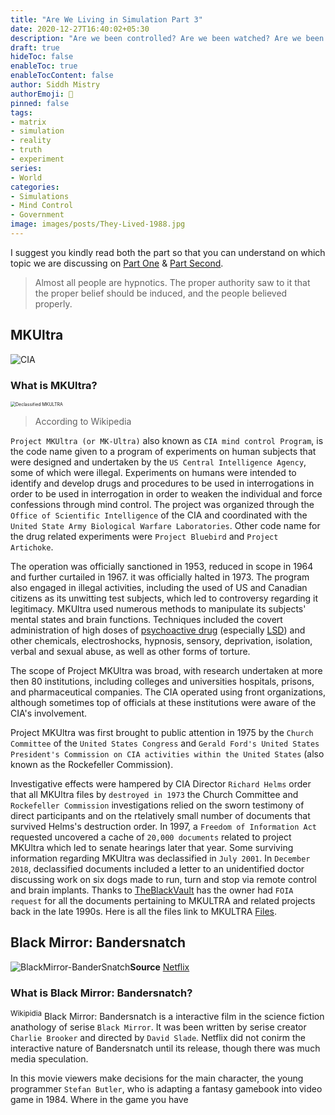 ```yaml
---
title: "Are We Living in Simulation Part 3"
date: 2020-12-27T16:40:02+05:30
description: "Are we been controlled? Are we been watched? Are we been manipulated? Are we been Simulated? Are we Lab Rats for Experiment? Who Are YOU? Who am I? Who are WE?" 
draft: true
hideToc: false
enableToc: true
enableTocContent: false
author: Siddh Mistry
authorEmoji: 🤯
pinned: false
tags:
- matrix
- simulation
- reality
- truth
- experiment 
series:
- World
categories:
- Simulations
- Mind Control
- Government
image: images/posts/They-Lived-1988.jpg
---
```


I suggest you kindly read both the part so that you can understand on which topic we are discussing on [Part One](http://mistrysiddh.tk/posts/are-we-living-in-simulation/) & [Part Second](http://mistrysiddh.tk/posts/are-we-living-in-simulation-2/).

> Almost all people are hypnotics. The proper authority saw to it that the proper belief should be induced, and the people believed properly.

## MKUltra

![CIA](/images/posts/CIA.jpg)



### What is MKUltra?

<img src="/images/posts/DeclassifiedMKULTRA.jpg" alt="Declassified MKULTRA" style="zoom:50%;" />

> According to Wikipedia

`Project MKUltra (or MK-Ultra)` also known as `CIA mind control Program`, is the code name given to a program of experiments on human subjects that were designed and undertaken by the `US Central Intelligence Agency`, some of which were illegal. Experiments on humans were intended to identify and develop drugs and procedures to be used in interrogations in order to be used in interrogation in order to weaken the individual and force confessions through mind control. The project was organized through the `Office of Scientific Intelligence` of the CIA and coordinated with the `United State Army Biological Warfare Laboratories`. Other code name for the drug related experiments were `Project Bluebird` and `Project Artichoke`.



The operation was officially sanctioned in 1953, reduced in scope in 1964 and further curtailed in 1967. it was officially halted in 1973. The program also engaged in illegal activities, including the used of US and Canadian citizens as its unwitting test subjects, which led to controversy regarding it legitimacy. MKUltra used numerous methods to manipulate its subjects' mental states and brain functions. Techniques included the covert administration of high doses of [psychoactive drug](https://en.wikipedia.org/wiki/Psychoactive_drug) (especially [LSD](https://en.wikipedia.org/wiki/LSD)) and other chemicals, electroshocks, hypnosis, sensory, deprivation, isolation, verbal and sexual abuse, as well as other forms of torture.



The scope of Project MKUltra was broad, with research undertaken at more then 80 institutions, including colleges and universities hospitals, prisons, and pharmaceutical companies. The CIA operated using front organizations, although sometimes top of officials at these institutions were aware of the CIA's involvement.



Project MKUltra was first brought to public attention in 1975 by the `Church Committee` of the `United States Congress` and `Gerald Ford's United States President's Commission on CIA activities within the United States` (also known as the Rockefeller Commission).



Investigative effects were hampered by CIA Director `Richard Helms` order that all MKUltra files by `destroyed in 1973` the Church Committee and `Rockefeller Commission` investigations relied on the sworn testimony of direct participants and on the rtelatively small number of documents that survived Helms's destruction order. In 1997, a `Freedom of Information Act` requested uncovered a cache of `20,000 documents` related to project MKUltra which led to senate hearings later that year. Some surviving information regarding MKUltra was declassified in `July 2001`. In `December 2018`, declassified documents included a letter to an unidentified doctor discussing work on six dogs made to run, turn and stop via remote control and brain implants. Thanks to [TheBlackVault](https://www.theblackvault.com/documentarchive/cia-mkultra-collection/) has the owner had `FOIA request` for all the documents pertaining to MKULTRA and related projects back in the late 1990s. Here is all the files link to MKULTRA [Files](http://documents.theblackvault.com/documents/mkultra/).



## Black Mirror: Bandersnatch

![BlackMirror-BanderSnatch](/images/posts/blackmirror-bandersnatch.jpeg)**Source** [Netflix](https://www.netflix.com/in/title/80988062)

### What is Black Mirror: Bandersnatch?

<sup>Wikipidia</sup> Black Mirror: Bandersnatch is a interactive film in the science fiction anathology of serise `Black Mirror`. It was been written by serise creator `Charlie Brooker` and directed by `David Slade`. Netflix did not conirm the interactive nature of Bandersnatch until its release, though there was much media speculation. 

In this movie viewers make decisions for the main character, the young programmer `Stefan Butler`, who is adapting a fantasy gamebook into video game in 1984. Where in the game you have